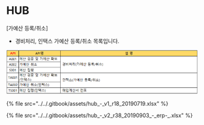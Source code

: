 # HUB

 \[가예산 등록/취소\]

 - 경비처리, 인택스 가예산 등록/취소 목록입니다.

![\[&#xADF8;&#xB9BC;1\] &#xACBD;&#xBE44;&#xCC98;&#xB9AC;, &#xC778;&#xD0DD;&#xC2A4; &#xAC00;&#xC608;&#xC0B0; &#xB4F1;&#xB85D;/&#xCDE8;&#xC18C;](../../.gitbook/assets/image%20%2871%29.png)

{% file src="../../.gitbook/assets/hub\_-\_v1\_r18\_20190719.xlsx" %}

{% file src="../../.gitbook/assets/hub\_-\_v2\_r38\_20190903\_-\_erp-\_.xlsx" %}

